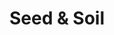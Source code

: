 ---
title: Seed & Soil
menu: projects
layout: seedandsoil
params:
    role: "UI/UX Designer | User Research | Information Architecture | Prototyping | Animation | Branding"
    tools: "Figma | Miro | Marvel App | Flat Icon | Unsplash"
    screenshot: seed_soil.png
    screenshotalttext: A mobile interface for a gardening app, with a calendar, plant list, articles, and community posts.
---